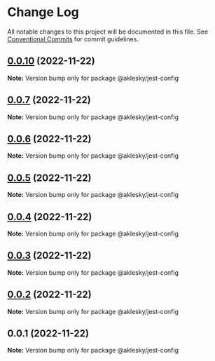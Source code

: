 # Change Log

All notable changes to this project will be documented in this file.
See [Conventional Commits](https://conventionalcommits.org) for commit guidelines.

## [0.0.10](https://github.com/aklesky/bliksy/compare/@aklesky/jest-config@0.0.9...@aklesky/jest-config@0.0.10) (2022-11-22)

**Note:** Version bump only for package @aklesky/jest-config





## [0.0.7](https://github.com/aklesky/bliksy/compare/@aklesky/jest-config@0.0.6...@aklesky/jest-config@0.0.7) (2022-11-22)

**Note:** Version bump only for package @aklesky/jest-config





## [0.0.6](https://github.com/aklesky/bliksy/compare/@aklesky/jest-config@0.0.5...@aklesky/jest-config@0.0.6) (2022-11-22)

**Note:** Version bump only for package @aklesky/jest-config





## [0.0.5](https://github.com/aklesky/bliksy/compare/@aklesky/jest-config@0.0.4...@aklesky/jest-config@0.0.5) (2022-11-22)

**Note:** Version bump only for package @aklesky/jest-config





## [0.0.4](https://github.com/aklesky/bliksy/compare/@aklesky/jest-config@0.0.3...@aklesky/jest-config@0.0.4) (2022-11-22)

**Note:** Version bump only for package @aklesky/jest-config





## [0.0.3](https://github.com/aklesky/bliksy/compare/@aklesky/jest-config@0.0.2...@aklesky/jest-config@0.0.3) (2022-11-22)

**Note:** Version bump only for package @aklesky/jest-config





## [0.0.2](https://github.com/aklesky/bliksy/compare/@aklesky/jest-config@0.0.1...@aklesky/jest-config@0.0.2) (2022-11-22)

**Note:** Version bump only for package @aklesky/jest-config





## 0.0.1 (2022-11-22)

**Note:** Version bump only for package @aklesky/jest-config
